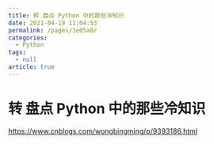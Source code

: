 ```yaml
---
title: 转 盘点 Python 中的那些冷知识
date: 2021-04-19 11:04:53
permalink: /pages/1e05a0/
categories: 
  - Python
tags: 
  - null
article: true
---
```

# 转 盘点 Python 中的那些冷知识  

https://www.cnblogs.com/wongbingming/p/9393186.html    
